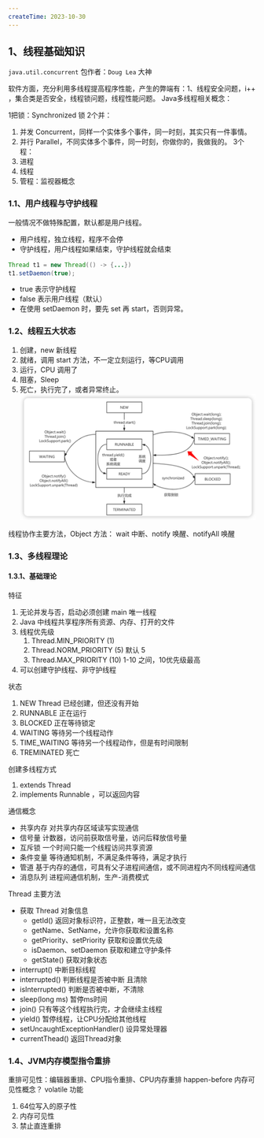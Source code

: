 ```yaml
---
createTime: 2023-10-30
---
```

## 1、线程基础知识

`java.util.concurrent`  包作者：`Doug Lea` 大神

软件方面，充分利用多线程提高程序性能，产生的弊端有：1、线程安全问题，i++ ，集合类是否安全，线程锁问题，线程性能问题。
Java多线程相关概念：

1把锁：Synchronized 锁
2个并：
1. 并发 Concurrent，同样一个实体多个事件，同一时刻，其实只有一件事情。
2. 并行 Parallel，不同实体多个事件，同一时刻，你做你的，我做我的。
3个程：
1. 进程
2. 线程
3. 管程：监视器概念


### 1.1、用户线程与守护线程

一般情况不做特殊配置，默认都是用户线程。
+ 用户线程，独立线程，程序不会停
+ 守护线程，用户线程如果结束，守护线程就会结束

```java
Thread t1 = new Thread(() -> {...})
t1.setDaemon(true);
```

+ true 表示守护线程
+ false 表示用户线程（默认）
+ 在使用 setDaemon 时，要先 set 再 start，否则异常。


### 1.2、线程五大状态

1. 创建，new 新线程
2. 就绪，调用 start 方法，不一定立刻运行，等CPU调用
3. 运行，CPU 调用了
4. 阻塞，Sleep 
5. 死亡，执行完了，或者异常终止。
![](images/6b30befbf95e75346b8ac23c3348bdcb8ca906c4880afd9c36dbc9c0af4bd05a.png)

线程协作主要方法，Object 方法： wait 中断、notify 唤醒、notifyAll 唤醒


### 1.3、多线程理论

#### 1.3.1、基础理论

特征
1. 无论并发与否，启动必须创建 main 唯一线程
2. Java 中线程共享程序所有资源、内存、打开的文件
3. 线程优先级
	1. Thread.MIN_PRIORITY (1)
	2. Thread.NORM_PRIORITY (5) 默认 5
	3. Thread.MAX_PRIORITY (10) 1-10 之间，10优先级最高
4. 可以创建守护线程、非守护线程

状态
1. NEW Thread 已经创建，但还没有开始
2. RUNNABLE 正在运行
3. BLOCKED 正在等待锁定
4. WAITING 等待另一个线程动作
5. TIME_WAITING 等待另一个线程动作，但是有时间限制
6. TREMINATED 死亡

创建多线程方式

1. extends Thread
2. implements Runnable ，可以返回内容

通信概念
+ 共享内存 对共享内存区域读写实现通信
+ 信号量 计数器，访问前获取信号量，访问后释放信号量
+ 互斥锁 一个时间只能一个线程访问共享资源
+ 条件变量 等待通知机制，不满足条件等待，满足才执行
+ 管道 基于内存的通信，可具有父子进程间通信，或不同进程内不同线程间通信
+ 消息队列 进程间通信机制，生产-消费模式

Thread 主要方法
+ 获取 Thread 对象信息
    + getId() 返回对象标识符，正整数，唯一且无法改变
    + getName、SetName，允许你获取和设置名称
    + getPriority、setPriority 获取和设置优先级
    + isDaemon、setDaemon 获取和建立守护条件
    + getState() 获取对象状态
+ interrupt() 中断目标线程
+ interrupted() 判断线程是否被中断 且清除
+ isInterrupted() 判断是否被中断，不清除
+ sleep(long ms) 暂停ms时间
+ join() 只有等这个线程执行完，才会继续主线程
+ yield() 暂停线程，让CPU分配给其他线程
+ setUncaughtExceptionHandler() 设异常处理器
+ currentThead() 返回Thread对象

### 1.4、JVM内存模型指令重排

重排可见性：编辑器重排、CPU指令重排、CPU内存重排
happen-before 内存可见性概念？
volatile 功能
1. 64位写入的原子性
2. 内存可见性
3. 禁止直连重排